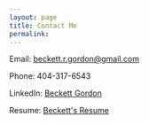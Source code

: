```yaml
---
layout: page
title: Contact Me
permalink:
---
```


Email: [beckett.r.gordon@gmail.com](beckett.r.gordon@gmail.com)

Phone: 404-317-6543

LinkedIn: [Beckett Gordon](https://www.linkedin.com/in/beckett-gordon-9b1055283/)

Resume: [Beckett's Resume](https://drive.google.com/file/d/1mkfJnYKCGxH9nfbnd6q14DtEsr0_T9FA/view?usp=sharing)

